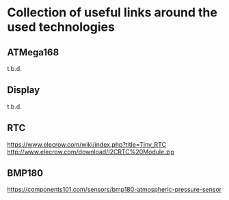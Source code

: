 Collection of useful links around the used technologies
=======================================================


ATMega168
---------

t.b.d.


Display
-------

t.b.d.


RTC
---

https://www.elecrow.com/wiki/index.php?title=Tiny_RTC
http://www.elecrow.com/download/I2CRTC%20Module.zip


BMP180
------

https://components101.com/sensors/bmp180-atmospheric-pressure-sensor
